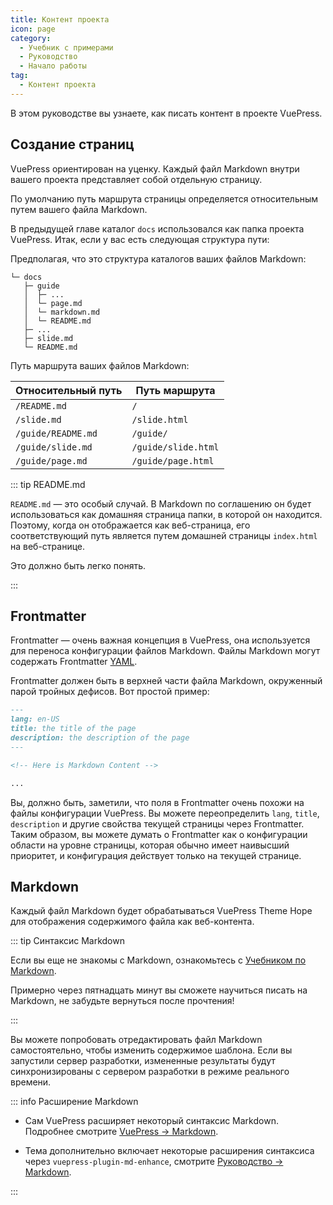 ```yaml
---
title: Контент проекта
icon: page
category:
  - Учебник с примерами
  - Руководство
  - Начало работы
tag:
  - Контент проекта
---
```


В этом руководстве вы узнаете, как писать контент в проекте VuePress.

<!-- more -->

## Создание страниц

VuePress ориентирован на уценку. Каждый файл Markdown внутри вашего проекта представляет собой отдельную страницу.

По умолчанию путь маршрута страницы определяется относительным путем вашего файла Markdown.

В предыдущей главе каталог `docs` использовался как папка проекта VuePress. Итак, если у вас есть следующая структура пути:

Предполагая, что это структура каталогов ваших файлов Markdown:

```
└─ docs
   ├─ guide
   │  ├─ ...
   │  └─ page.md
   │  └─ markdown.md
   │  └─ README.md
   ├─ ...
   ├─ slide.md
   └─ README.md
```

Путь маршрута ваших файлов Markdown:

| Относительный путь | Путь маршрута       |
| ------------------ | ------------------- |
| `/README.md`       | `/`                 |
| `/slide.md`        | `/slide.html`       |
| `/guide/README.md` | `/guide/`           |
| `/guide/slide.md`  | `/guide/slide.html` |
| `/guide/page.md`   | `/guide/page.html`  |

::: tip README.md

`README.md` — это особый случай. В Markdown по соглашению он будет использоваться как домашняя страница папки, в которой он находится. Поэтому, когда он отображается как веб-страница, его соответствующий путь является путем домашней страницы `index.html` на веб-странице.

Это должно быть легко понять.

:::

## Frontmatter

Frontmatter — очень важная концепция в VuePress, она используется для переноса конфигурации файлов Markdown. Файлы Markdown могут содержать Frontmatter [YAML](https://yaml.org/).

Frontmatter должен быть в верхней части файла Markdown, окруженный парой тройных дефисов. Вот простой пример:

```md
---
lang: en-US
title: the title of the page
description: the description of the page
---

<!-- Here is Markdown Content -->

...
```

Вы, должно быть, заметили, что поля в Frontmatter очень похожи на файлы конфигурации VuePress. Вы можете переопределить `lang`, `title`, `description` и другие свойства текущей страницы через Frontmatter. Таким образом, вы можете думать о Frontmatter как о конфигурации области на уровне страницы, которая обычно имеет наивысший приоритет, и конфигурация действует только на текущей странице.

## Markdown

Каждый файл Markdown будет обрабатываться VuePress Theme Hope для отображения содержимого файла как веб-контента.

::: tip Синтаксис Markdown

Если вы еще не знакомы с Markdown, ознакомьтесь с [Учебником по Markdown](../markdown/README.md).

Примерно через пятнадцать минут вы сможете научиться писать на Markdown, не забудьте вернуться после прочтения!

:::

Вы можете попробовать отредактировать файл Markdown самостоятельно, чтобы изменить содержимое шаблона. Если вы запустили сервер разработки, измененные результаты будут синхронизированы с сервером разработки в режиме реального времени.

::: info Расширение Markdown

- Сам VuePress расширяет некоторый синтаксис Markdown. Подробнее смотрите [VuePress → Markdown](../vuepress/markdown.md).

- Тема дополнительно включает некоторые расширения синтаксиса через `vuepress-plugin-md-enhance`, смотрите [Руководство → Markdown](../../guide/get-started/markdown.md).

:::
